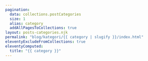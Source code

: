 ```yaml
---
pagination:
  data: collections.postCategories
  size: 1
  alias: category
  addAllPagesToCollections: true
layout: posts-categories.njk
permalink: "blog/kategori/{{ category | slugify }}/index.html"
eleventyExcludeFromCollections: true
eleventyComputed:
  title: "{{ category }}"
---
```

